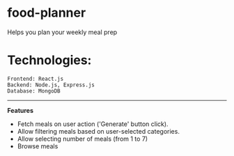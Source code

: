# food-planner
Helps you plan your weekly meal prep

# Technologies:

    Frontend: React.js
    Backend: Node.js, Express.js
    Database: MongoDB

---

**Features**
- Fetch meals on user action ('Generate' button click).
- Allow filtering meals based on user-selected categories.
- Allow selecting number of meals (from 1 to 7)
- Browse meals
